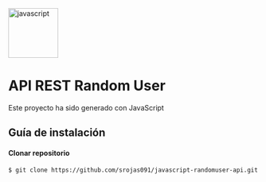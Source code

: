 <img src="https://github.com/srojas091/javascript-randomuser-api/blob/master/images/js-logo.png" alt="javascript" width="100" height="100">

# API REST Random User

Este proyecto ha sido generado con JavaScript

## Guía de instalación

#### Clonar repositorio
```
$ git clone https://github.com/srojas091/javascript-randomuser-api.git
```
